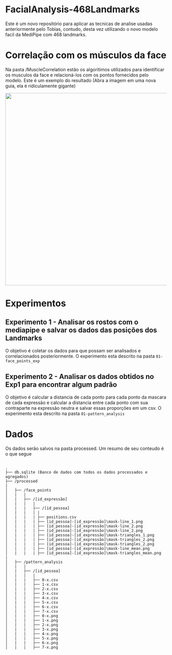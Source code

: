 # FacialAnalysis-468Landmarks

Este é um novo repositório para aplicar as tecnicas de analise usadas anteriormente pelo Tobias, contudo, desta vez utilizando o novo modelo facil da MediPipe com 468 landmarks.

# Correlação com os músculos da face

Na pasta /MuscleCorrelation estão os algoritimos utilizados para identificar os musculos da face e relacioná-los com os pontos fornecidos pelo modelo.
Este é um exemplo do resultado (Abra a imagem em uma nova guia, ela é ridiculamente gigante)

<p align="center">
<img src="./MuscleCorrelation/human-muscles-landmarks-colored.jpg" height="600px" width="auto"/>
</p>

# Experimentos

## Experimento 1 - Analisar os rostos com o mediapipe e salvar os dados das posições dos Landmarks

O objetivo é coletar os dados para que possam ser analisados e correlacionados posteriormente. O experimento esta descrito na pasta `01-face_points_exp`

## Experimento 2 - Analisar os dados obtidos no Exp1 para encontrar algum padrão

O objetivo é calcular a distancia de cada ponto para cada ponto da mascara de cada expressão e calcular a distancia entre cada ponto com sua contraparte na expressão neutra e salvar essas proporções em um csv. O experimento esta descrito na pasta `01-pattern_analysis`

# Dados

Os dados serão salvos na pasta processed. Um resumo de seu conteudo é o que segue

```

.
├── db.sqlite (Banco de dados com todos os dados processados e agregados)
├── /processed
|
│   ├── /face_points
│   |   |
│   |   ├── /[id_expressão]
│   |   |   |
│   |   |   ├── /[id_pessoa]
│   |   |   | |
│   |   |   | ├── positions.csv
│   |   |   | ├── [id_pessoa]-[id_expressão]\mask-line_1.png
│   |   |   | ├── [id_pessoa]-[id_expressão]\mask-line_2.png
│   |   |   | ├── [id_pessoa]-[id_expressão]\mask-line_2.png
│   |   |   | ├── [id_pessoa]-[id_expressão]\mask-triangles_1.png
│   |   |   | ├── [id_pessoa]-[id_expressão]\mask-triangles_2.png
│   |   |   | ├── [id_pessoa]-[id_expressão]\mask-triangles_2.png
│   |   |   | ├── [id_pessoa]-[id_expressão]\mask-line_mean.png
│   |   |   | ├── [id_pessoa]-[id_expressão]\mask-triangles_mean.png
|
│   ├── /pattern_analysis
│   |   |
│   |   ├── /[id_pessoa]
│   |   |   |
│   |   |   ├── 0-x.csv
│   |   |   ├── 1-x.csv
│   |   |   ├── 2-x.csv
│   |   |   ├── 3-x.csv
│   |   |   ├── 4-x.csv
│   |   |   ├── 5-x.csv
│   |   |   ├── 6-x.csv
│   |   |   ├── 7-x.csv
│   |   |   ├── 0-x.png
│   |   |   ├── 1-x.png
│   |   |   ├── 2-x.png
│   |   |   ├── 3-x.png
│   |   |   ├── 4-x.png
│   |   |   ├── 5-x.png
│   |   |   ├── 6-x.png
│   |   |   ├── 7-x.png
```
